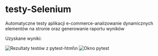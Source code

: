 # testy-Selenium
Automatyczne testy aplikacji e-commerce-analizowanie dynamicznych elementów na stronie oraz generowanie raportu wyników

Uzyskane wyniki:

![Rezultaty testów z pytest-html](testy-Selenium\Images\Report_TEST_RESULTS.png)\n
![Okno pytest](testy-Selenium\Images\Report_TEST_RESULTS.png)